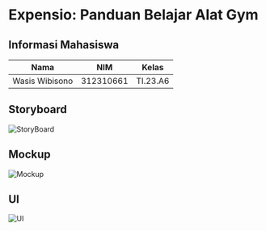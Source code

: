 # Expensio: Panduan Belajar Alat Gym

## Informasi Mahasiswa

| Nama                      | NIM          | Kelas              | 
|---------------------------|--------------|--------------------|
| Wasis Wibisono            | 312310661    | TI.23.A6  | 



## Storyboard

![StoryBoard](https://github.com/user-attachments/assets/5d0cc28c-aa0d-4e2e-8e06-954ebc0140a9)



## Mockup

![Mockup](https://github.com/user-attachments/assets/4479fc5e-619a-4084-9919-4b8012224ce9)


## UI
![UI](https://github.com/user-attachments/assets/34f93724-a811-411a-8566-445dced553c4)

    

 
